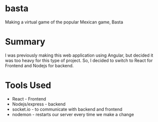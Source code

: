 # basta
Making a virtual game of the popular Mexican game, Basta

# Summary
I was previously making this web application using Angular, but decided it was too heavy for this type of project. So, I decided
to switch to React for Frontend and Nodejs for backend.

# Tools Used
* React - Frontend
* Nodejs/express - backend
* socket.io - to communicate with backend and frontend
* nodemon - restarts our server every time we make a change

